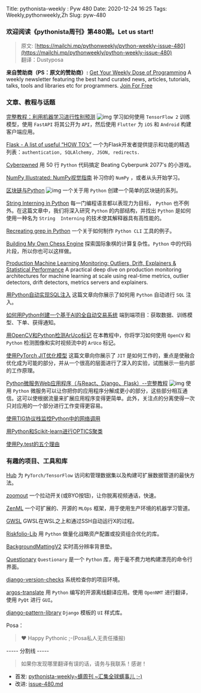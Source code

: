 Title: pythonista-weekly : Pyw 480
Date: 2020-12-24 16:25
Tags: Weekly,pythonweekly,Zh 
Slug: pyw-480

### 欢迎阅读《pythonista周刊》第480期。Let us start!


>原文: [https://mailchi.mp/pythonweekly/python-weekly-issue-480](https://mailchi.mp/pythonweekly/python-weekly-issue-480)  
>翻译：Dustyposa

**来自赞助商（PS：原文的赞助商）:**
[Get Your Weekly Dose of Programming](https://www.programmerweekly.com/?utm_source=pwad&utm_medium=newsletter) A weekly newsletter featuring the best hand curated news, articles, tutorials, talks, tools and libraries etc for programmers. [Join For Free](https://www.programmerweekly.com/?utm_source=pwad&utm_medium=newsletter)

### 文章、教程与话题

[完整教程：利用机器学习进行性别预测](https://www.youtube.com/playlist?list=PLor7ckKBRXkXnrOkw2qh-XT2XrxIZzYE3) ![img](https://mcusercontent.com/e2e180baf855ac797ef407fc7/images/af76283a-6e65-436c-967a-900427cf6399.png)
学习如何使用 `TensorFlow 2` 训练模型，使用 `FastAPI` 将其公开为 `API`，然后使用 `Flutter` 为 `iOS` 和 `Android` 构建客户端应用。

[Flask - A list of useful “HOW TO’s”](https://blog.appseed.us/flask-how-to-code-simple-tasks/)
一个为Flask开发者提供提示和功能的精选列表：`authentication, SQLAlchemy, JSON, redirects.`

[Cyberpwned](https://nicolas-siplis.com/blog/cyberpwned)
用 50 行 `Python` 代码搞定 Beating Cyberpunk 2077's 的小游戏。

[NumPy Illustrated: NumPy视觉指南](https://t.co/sFCfGGxfmz)
补习你的 `NumPy` ，或者从头开始学习。

[区块链与Python](https://www.youtube.com/playlist?list=PLe4mIUXfbIqYlbm6tNK9NExxgACsoq5e5) ![img](https://mcusercontent.com/e2e180baf855ac797ef407fc7/images/af76283a-6e65-436c-967a-900427cf6399.png)
一个关于用 `Python` 创建一个简单的区块链的系列。

[String Interning in Python](https://arpitbhayani.me/blogs/string-interning)
每一门编程语言都以表现力为目标， `Python` 也不例外。在这篇文章中，我们将深入研究 `Python` 的内部结构，并找出 `Python` 是如何使用一种名为 `String  Interning` 的技术使其解释器具有高性能的。

[Recreating grep in Python](https://kevingal.com/blog/cli-tools.html)
一个关于如何制作 `Python CLI` 工具的例子。

[Building My Own Chess Engine](https://healeycodes.com/building-my-own-chess-engine/)
探索国际象棋的计算复杂性。`Python` 中的代码片段，所以你也可以这样做。

[Production Machine Learning Monitoring: Outliers, Drift, Explainers & Statistical Performance](https://t.co/IJMxqFv3F8)
A practical deep dive on production monitoring architectures for machine learning at scale using real-time metrics, outlier detectors, drift detectors, metrics servers and explainers.

[用Python自动实现SQL注入](https://bad-jubies.github.io/Blind-SQLi-1/)
这篇文章向你展示了如何用 `Python` 自动进行 `SQL` 注入。

[如何用Python创建一个基于AI的全自动交易系统](https://t.co/vqJLMb33mV)
端到端项目：获取数据、训练模型、下单、获得通知。

[用OpenCV和Python检测ArUco标记](https://www.pyimagesearch.com/2020/12/21/detecting-aruco-markers-with-opencv-and-python/)
在本教程中，你将学习如何使用 `OpenCV` 和 `Python` 检测图像和实时视频流中的 `ArUco` 标记。

[使用PyTorch JIT优化模型](https://lernapparat.de/jit-optimization-intro/)
这篇文章向你展示了 `JIT` 是如何工作的，重点是使融合优化成为可能的部分，并从一个很高的层面进行了深入的实验，试图展示一些内部的工作原理。

[Python微服务Web应用程序（与React、Django、Flask）--完整教程](https://www.youtube.com/watch?v=0iB5IPoTDts) ![img](https://mcusercontent.com/e2e180baf855ac797ef407fc7/images/af76283a-6e65-436c-967a-900427cf6399.png)
使用 `Python` 微服务可以让你把你的应用程序分解成更小的部分，这些部分相互通信。这可以使根据流量来扩展应用程序变得更简单。此外，关注点的分离使得一次只对应用的一个部分进行工作变得更容易。

[使用TIG协议栈监控Python中的网络调用](https://calendar.perfplanet.com/2020/monitoring-network-calls-in-python-using-tig-stack/)

[用Python和Scikit-learn进行OPTICS聚类](https://www.machinecurve.com/index.php/2020/12/15/performing-optics-clustering-with-python-and-scikit-learn/)

[使用Py.test的五个理由](https://kracekumar.com/post/five-reason-to-use-pytest/)

### 有趣的项目、工具和库


[Hub](https://github.com/activeloopai/hub)
为  `PyTorch/TensorFlow` 访问和管理数据集以及构建可扩展数据管道的最快方法。

[zoomout](https://github.com/lanewinfield/zoomout)
一个拉动开关(或BYO按钮)，让你脱离视频通话，快速。

[ZenML](https://github.com/maiot-io/zenml)
一个可扩展的、开源的 `MLOps` 框架，用于使用生产环境的机器学习管道。

[GWSL](https://github.com/Opticos/GWSL-Source) 
GWSL在WSL之上和通过SSH自动运行X的过程。

[Riskfolio-Lib](https://github.com/dcajasn/Riskfolio-Lib)
用 `Python` 做量化战略资产配置或投资组合优化的库。

[BackgroundMattingV2](https://github.com/PeterL1n/BackgroundMattingV2)
实时高分辨率背景垫。

[Questionary](https://github.com/tmbo/questionary)
`Questionary` 是一个 `Python` 库，用于毫不费力地构建漂亮的命令行界面。

[django-version-checks](https://github.com/adamchainz/django-version-checks)
系统检查你的项目环境。

[argos-translate](https://github.com/argosopentech/argos-translate)
用 `Python` 编写的开源离线翻译应用。使用 `OpenNMT` 进行翻译，使用 `PyQt` 进行 `GUI`。  

[django-pattern-library](https://github.com/torchbox/django-pattern-library)
`Django` 模板的 `UI` 样式库。


Posa：

> ❤️ Happy Pythonic ;-(Posa私人无责任播报)  


----- 分割线 -----

> 如果你发现哪里翻译有误的话，请务与我联系！感谢！




- 首发: [pythonista-weekly~蠎周刊 ~汇集全球蠎事儿 ;-)](http://weekly.pychina.org/python-weekly/pyw-480.html)
- 改进: [issue-480.md](https://github.com/PyChina/weekly/blob/master/content/python-weekly/issue%23480.md)

